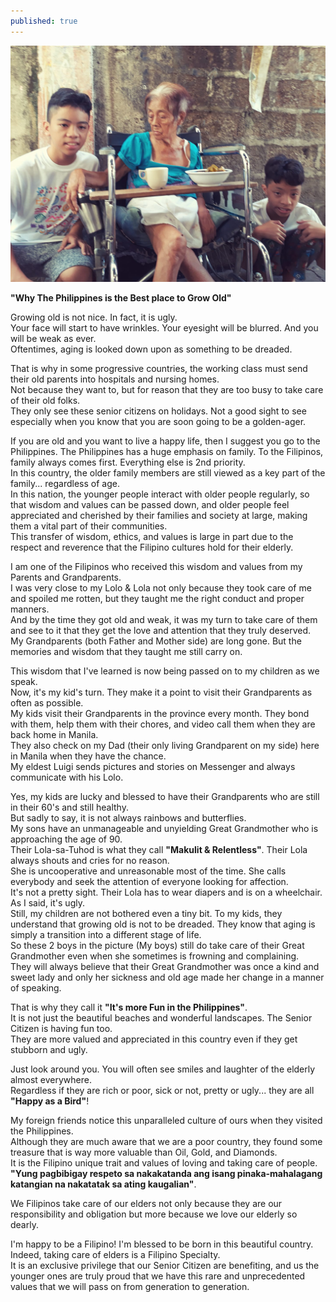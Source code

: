 ```yaml
---
published: true
---
```

![Senior Citizens](/images/Elders.jpg)

**"Why The Philippines is the Best place to Grow Old"**

Growing old is not nice. In fact, it is ugly.   
Your face will start to have wrinkles. Your eyesight will be blurred. And you will be weak as ever.   
Oftentimes, aging is looked down upon as something to be dreaded.

That is why in some progressive countries, the working class must send their old parents into hospitals and nursing homes.   
Not because they want to, but for reason that they are too busy to take care of their old folks.   
They only see these senior citizens on holidays. Not a good sight to see especially when you know that you are soon going to be a golden-ager.

If you are old and you want to live a happy life, then I suggest you go to the Philippines. 
The Philippines has a huge emphasis on family. To the Filipinos, family always comes first. Everything else is 2nd priority.   
In this country, the older family members are still viewed as a key part of the family... regardless of age.   
In this nation, the younger people interact with older people regularly, so that wisdom and values can be passed down, and older people feel appreciated and cherished by their families and society at large, making them a vital part of their communities.   
This transfer of wisdom, ethics, and values is large in part due to the respect and reverence that the Filipino cultures hold for their elderly. 

I am one of the Filipinos who received this wisdom and values from my Parents and Grandparents.   
I was very close to my Lolo & Lola not only because they took care of me and spoiled me rotten, but they taught me the right conduct and proper manners.   
And by the time they got old and weak, it was my turn to take care of them and see to it that they get the love and attention that they truly deserved.   
My Grandparents (both Father and Mother side) are long gone. But the memories and wisdom that they taught me still carry on. 

This wisdom that I've learned is now being passed on to my children as we speak.  
Now, it's my kid's turn. They make it a point to visit their Grandparents as often as possible.   
My kids visit their Grandparents in the province every month. They bond with them, help them with their chores, and video call them when they are back home in Manila.   
They also check on my Dad (their only living Grandparent on my side) here in Manila when they have the chance.   
My eldest Luigi sends pictures and stories on Messenger and always communicate with his Lolo.

Yes, my kids are lucky and blessed to have their Grandparents who are still in their 60's and still healthy.   
But sadly to say, it is not always rainbows and butterflies.   
My sons have an unmanageable and unyielding Great Grandmother who is approaching the age of 90.   
Their Lola-sa-Tuhod is what they call **"Makulit & Relentless"**.
Their Lola always shouts and cries for no reason.  
She is uncooperative and unreasonable most of the time. 
She calls everybody and seek the attention of everyone looking for affection.   
It's not a pretty sight. Their Lola has to wear diapers and is on a wheelchair. As I said, it's ugly.   
Still, my children are not bothered even a tiny bit. To my kids, they understand that growing old is not to be dreaded. They know that aging is simply a transition into a different stage of life.   
So these 2 boys in the picture (My boys) still do take care of their Great Grandmother even when she sometimes is frowning and complaining.   
They will always believe that their Great Grandmother was once a kind and sweet lady and only her sickness and old age made her change in a manner of speaking.

That is why they call it **"It's more Fun in the Philippines"**.   
It is not just the beautiful beaches and wonderful landscapes. The Senior Citizen is having fun too.   
They are more valued and appreciated in this country even if they get stubborn and ugly.

Just look around you. You will often see smiles and laughter of the elderly almost everywhere.   
Regardless if they are rich or poor, sick or not, pretty or ugly... they are all **"Happy as a Bird"**! 

My foreign friends notice this unparalleled culture of ours when they visited the Philippines.   
Although they are much aware that we are a poor country, they found some treasure that is way more valuable than Oil, Gold, and Diamonds.   
It is the Filipino unique trait and values of loving and taking care of people.   
**"Yung pagbibigay respeto sa nakakatanda ang isang pinaka-mahalagang katangian na nakatatak sa ating kaugalian"**. 

We Filipinos take care of our elders not only because they are our responsibility and obligation but more because we love our elderly so dearly.

I'm happy to be a Filipino! I'm blessed to be born in this beautiful country.   
Indeed, taking care of elders is a Filipino Specialty.   
It is an exclusive privilege that our Senior Citizen are benefiting, and us the younger ones are truly proud that we have this rare and unprecedented values that we will pass on from generation to generation. 




